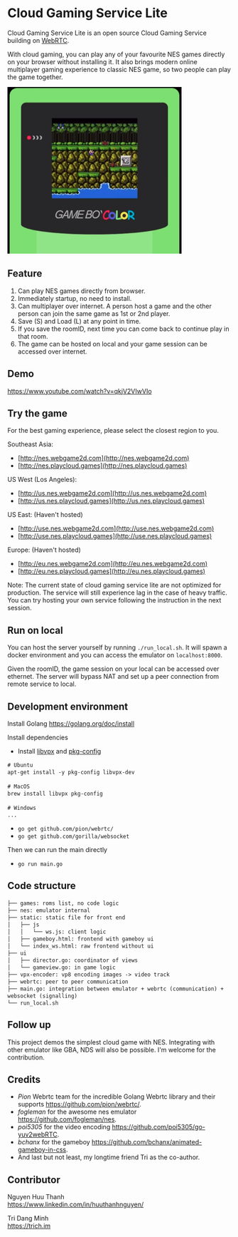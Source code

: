 # Cloud Gaming Service Lite

Cloud Gaming Service Lite is an open source Cloud Gaming Service building on [WebRTC](https://github.com/pion).  
  
With cloud gaming, you can play any of your favourite NES games directly on your browser without installing it. It also brings modern online multiplayer gaming experience to classic NES game, so two people can play the game together.

![screenshot](static/img/landing-page.png)

## Feature
1. Can play NES games directly from browser.  
2. Immediately startup, no need to install.
2. Can multiplayer over internet. A person host a game and the other person can join the same game as 1st or 2nd player.  
3. Save (S) and Load (L) at any point in time.  
4. If you save the roomID, next time you can come back to continue play in that room.  
5. The game can be hosted on local and your game session can be accessed over internet.

## Demo
https://www.youtube.com/watch?v=qkjV2VIwVIo

## Try the game

For the best gaming experience, please select the closest region to you. 

Southeast Asia:  
* [http://nes.webgame2d.com](http://nes.webgame2d.com)
* [http://nes.playcloud.games](http://nes.playcloud.games)

US West (Los Angeles):  
* [http://us.nes.webgame2d.com](http://us.nes.webgame2d.com)
* [http://us.nes.playcloud.games](http://us.nes.playcloud.games)

US East: (Haven't hosted)  
* [http://use.nes.webgame2d.com](http://use.nes.webgame2d.com)
* [http://use.nes.playcloud.games](http://use.nes.playcloud.games)

Europe: (Haven't hosted)  
* [http://eu.nes.webgame2d.com](http://eu.nes.webgame2d.com)
* [http://eu.nes.playcloud.games](http://eu.nes.playcloud.games)  

Note: The current state of cloud gaming service lite are not optimized for production. The service will still experience lag in the case of heavy traffic. You can try hosting your own service following the instruction in the next session.

## Run on local

You can host the server yourself by running `./run_local.sh`. It will spawn a docker environment and you can access the emulator on `localhost:8000`.  

Given the roomID, the game session on your local can be accessed over ethernet. The server will bypass NAT and set up a peer connection from remote service to local.

## Development environment

Install Golang https://golang.org/doc/install  

Install dependencies  

  * Install [libvpx](https://www.webmproject.org/code/) and [pkg-config](https://www.freedesktop.org/wiki/Software/pkg-config/)
```
# Ubuntu
apt-get install -y pkg-config libvpx-dev

# MacOS
brew install libvpx pkg-config

# Windows
...
```
  * `go get github.com/pion/webrtc/`  
  * `go get github.com/gorilla/websocket`  

Then we can run the main directly
  * `go run main.go`

## Code structure

```
├── games: roms list, no code logic
├── nes: emulator internal
├── static: static file for front end
│   ├── js
│   │   └── ws.js: client logic
│   ├── gameboy.html: frontend with gameboy ui
│   └── index_ws.html: raw frontend without ui
├── ui
│   ├── director.go: coordinator of views
│   └── gameview.go: in game logic
├── vpx-encoder: vp8 encoding images -> video track
├── webrtc: peer to peer communication
├── main.go: integration between emulator + webrtc (communication) + websocket (signalling)
└── run_local.sh
```


## Follow up

This project demos the simplest cloud game with NES. Integrating with other emulator like GBA, NDS will also be possible. I'm welcome for the contribution.

## Credits

* *Pion* Webrtc team for the incredible Golang Webrtc library and their supports https://github.com/pion/webrtc/.  
* *fogleman* for the awesome nes emulator https://github.com/fogleman/nes.  
* *poi5305* for the video encoding https://github.com/poi5305/go-yuv2webRTC.  
* *bchanx* for the gameboy https://github.com/bchanx/animated-gameboy-in-css. 
* And last but not least, my longtime friend Tri as the co-author. 

## Contributor

Nguyen Huu Thanh  
https://www.linkedin.com/in/huuthanhnguyen/  

Tri Dang Minh  
https://trich.im  

